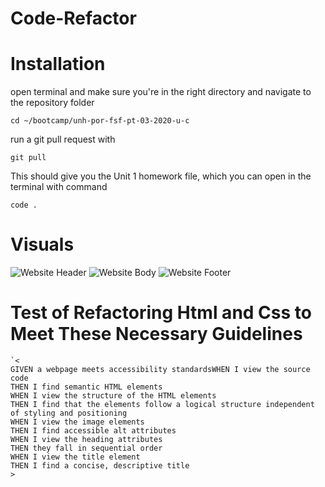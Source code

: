 # Code-Refactor

# Installation
open terminal and make sure you're in the right directory and navigate to the repository folder

```cd ~/bootcamp/unh-por-fsf-pt-03-2020-u-c```

run a git pull request with

```git pull```

This should give you the Unit 1 homework file, which you can open in the terminal with command

```code .```


# Visuals
![Website Header](https://github.com/fleshborne/Code-Refactor/blob/master/assets/images/Markdown-images/Header-for-markdown.png)
![Website Body](https://github.com/fleshborne/Code-Refactor/blob/master/assets/images/Markdown-images/Body-for-markdown.png)
![Website Footer](https://github.com/fleshborne/Code-Refactor/blob/master/assets/images/Markdown-images/Footer-for-markdown.png)



# Test of Refactoring Html and Css to Meet These Necessary Guidelines 

    `<
    GIVEN a webpage meets accessibility standardsWHEN I view the source code
    THEN I find semantic HTML elements
    WHEN I view the structure of the HTML elements
    THEN I find that the elements follow a logical structure independent of styling and positioning
    WHEN I view the image elements
    THEN I find accessible alt attributes
    WHEN I view the heading attributes
    THEN they fall in sequential order
    WHEN I view the title element
    THEN I find a concise, descriptive title
    >
